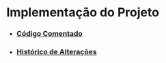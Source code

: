 # Implementação do Projeto

- ### [Código Comentado](https://github.com/Gestao-E-qualidade/implementacao-do-projeto/blob/main/codigo-comentado.pdf)

- ### [Histórico de Alterações](https://github.com/Gestao-E-qualidade/implementacao-do-projeto/blob/main/historico-alteracoes.pdf)
